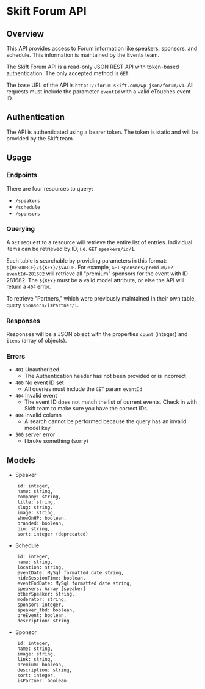 # Skift Forum API

## Overview
This API provides access to Forum information like speakers, sponsors, and schedule. This information is maintained by the Events team.

The Skift Forum API is a read-only JSON REST API with token-based authentication. The only accepted method is `GET`.

The base URL of the API is `https://forum.skift.com/wp-json/forum/v1`. All requests must include the parameter `eventId` with a valid eTouches event ID.



## Authentication
The API is authenticated using a bearer token. The token is static and will be provided by the Skift team.



## Usage

### Endpoints
There are four resources to query:
- `/speakers`
- `/schedule`
- `/sponsors`

### Querying
A `GET` request to a resource will retrieve the entire list of entries. Individual items can be retrieved by ID, i.e. `GET` `speakers/id/1`.

Each table is searchable by providing parameters in this format:
`${RESOURCE}/${KEY}/$VALUE`. For example, `GET` `sponsors/premium/0?eventId=281682` will retrieve all "premium" sponsors for the event with ID 281682. The `${KEY}` must be a valid model attribute, or else the API will return a `404` error.

To retrieve "Partners," which were previously maintained in their own table, query `sponsors/isPartner/1`.

### Responses
Responses will be a JSON object with the properties `count` (integer) and `items` (array of objects).

### Errors
- `401` Unauthorized
    - The Authentication header has not been provided or is incorrect
- `400` No event ID set
    - All queries must include the `GET` param `eventId`
- `404` Invalid event
    - The event ID does not match the list of current events. Check in with Skift team to make sure you have the correct IDs.
- `404` Invalid column
    - A search cannot be performed because the query has an invalid model key
- `500` server error
    - I broke something (sorry)

## Models

- Speaker
```
    id: integer,
    name: string,
    company: string,
    title: string,
    slug: string,
    image: string,
    showOnHP: boolean,
    branded: boolean,
    bio: string,
    sort: integer (deprecated)
```

- Schedule
```
    id: integer,
    name: string,
    location: string,
    eventDate: MySql formatted date string,
    hideSessionTime: boolean,
    eventEndDate: MySql formatted date string,
    speakers: Array [speaker]
    otherSpeaker: string,
    moderator: string,
    sponsor: integer,
    speaker_tbd: boolean,
    preEvent: boolean,
    description: string
```

- Sponsor
```
    id: integer,
    name: string,
    image: string,
    link: string,
    premium: boolean,
    description: string,
    sort: integer,
    isPartner: boolean
```
